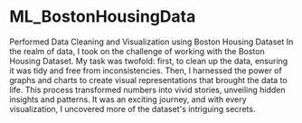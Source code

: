 # ML_BostonHousingData
Performed Data Cleaning and Visualization using Boston Housing Dataset
In the realm of data, I took on the challenge of working with the Boston Housing Dataset. My task was twofold: first, to clean up the data, ensuring it was tidy and free from inconsistencies. Then, I harnessed the power of graphs and charts to create visual representations that brought the data to life. This process transformed numbers into vivid stories, unveiling hidden insights and patterns. It was an exciting journey, and with every visualization, I uncovered more of the dataset's intriguing secrets.
